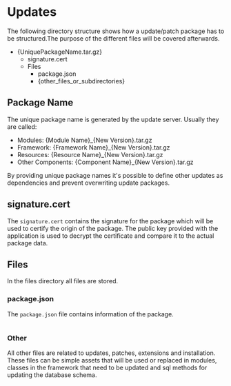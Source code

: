 # Updates

The following directory structure shows how a update/patch package has to be structured.The purpose of the different files will be
covered afterwards.

* {UniquePackageName.tar.gz}
    * signature.cert
    * Files
        * package.json
        * {other_files_or_subdirectories}

## Package Name

The unique package name is generated by the update server. Usually they are called:

* Modules: {Module Name}_{New Version}.tar.gz
* Framework: {Framework Name}_{New Version}.tar.gz
* Resources: {Resource Name}_{New Version}.tar.gz
* Other Components: {Component Name}_{New Version}.tar.gz

By providing unique package names it's possible to define other updates as dependencies and prevent overwriting update packages.

## signature.cert

The `signature.cert` contains the signature for the package which will be used to certify the origin of the package.
The public key provided with the application is used to decrypt the certificate and compare it to the actual package data.

## Files

In the files directory all files are stored.

### package.json

The `package.json` file contains information of the package.

```json

```

### Other

All other files are related to updates, patches, extensions and installation. These files can be simple assets that will be used or
replaced in modules, classes in the framework that need to be updated and sql methods for updating the database schema.
